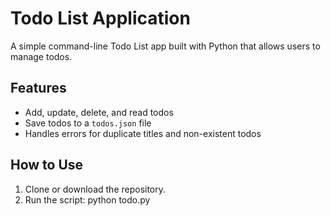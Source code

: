 # Todo List Application

A simple command-line Todo List app built with Python that allows users to manage todos.

## Features
- Add, update, delete, and read todos
- Save todos to a `todos.json` file
- Handles errors for duplicate titles and non-existent todos

## How to Use
1. Clone or download the repository.
2. Run the script:
   python todo.py
